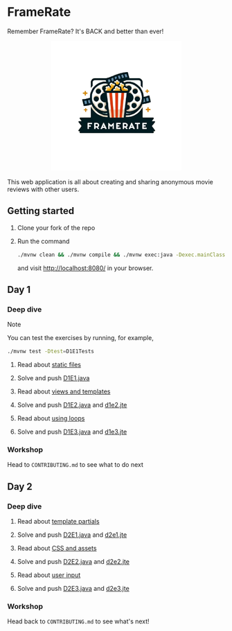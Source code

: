 # FrameRate
Remember FrameRate? It's BACK and better than ever!

<p align="center">
  <img src="./src/main/resources/public/images/logo.png" width="300px" alt="FrameRate logo" />
</p>

This web application is all about creating and sharing anonymous movie reviews
with other users.

## Getting started

1. Clone your fork of the repo

1. Run the command

   ```bash
   ./mvnw clean && ./mvnw compile && ./mvnw exec:java -Dexec.mainClass=com.corndel.framerate.App
   ```

   and visit [http://localhost:8080/](http://localhost:8080/) in your browser.

## Day 1

### Deep dive

> [!NOTE]
>
> You can test the exercises by running, for example,
>
> ```bash
> ./mvnw test -Dtest=D1E1Tests
> ```

1. Read about
   [static files](https://tech-docs.corndel.com/javalin/static-files.html)

2. Solve and push [D1E1.java](./src/main/java/com/corndel/framerate/exercises/D1E1.java)

3. Read about
   [views and templates](https://tech-docs.corndel.com/javalin/views-and-templates.html)

4. Solve and push [D1E2.java](./src/main/java/com/corndel/framerate/exercises/D1E2.java) and [d1e2.jte](./src/main/resources/exercises/templates/d1e2.jte)

5. Read about
   [using loops](https://tech-docs.corndel.com/javalin/using-loops.html)

6. Solve and push [D1E3.java](./src/main/java/com/corndel/framerate/exercises/D1E3.java) and [d1e3.jte](./src/main/resources/exercises/templates/d1e3.jte)

### Workshop

Head to `CONTRIBUTING.md` to see what to do next

## Day 2

### Deep dive

1. Read about
   [template partials](https://tech-docs.corndel.com/javalin/template-partials.html)

2. Solve and push [D2E1.java](./src/main/java/com/corndel/framerate/exercises/D2E1.java) and [d2e1.jte](./src/main/resources/exercises/templates/d2e1.jte)

3. Read about
   [CSS and assets](https://tech-docs.corndel.com/javalin/css-and-assets.html)

4. Solve and push [D2E2.java](./src/main/java/com/corndel/framerate/exercises/D2E2.java) and [d2e2.jte](./src/main/resources/exercises/templates/d2e2.jte)

5. Read about
   [user input](https://tech-docs.corndel.com/javalin/user-input.html)

6. Solve and push [D2E3.java](./src/main/java/com/corndel/framerate/exercises/D2E3.java) and [d2e3.jte](./src/main/resources/exercises/templates/d2e3.jte)

### Workshop

Head back to `CONTRIBUTING.md` to see what's next!
